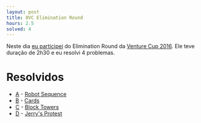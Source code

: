 ```yaml
---
layout: post
title: 8VC Elimination Round
hours: 2.5
solved: 4
---
```


Neste dia [eu participei](http://codeforces.com/submissions/victorsenam/contest/626) do Elimination Round da [Venture Cup 2016](http://codeforces.com/contest/626). Ele teve duração de 2h30 e eu resolvi 4 problemas.
# Resolvidos
- [A](http://codeforces.com/contest/626/problem/A) - [Robot Sequence](http://codeforces.com/contest/626/submission/15991382)
- [B](http://codeforces.com/contest/626/problem/B) - [Cards](http://codeforces.com/contest/626/submission/15994489)
- [C](http://codeforces.com/contest/626/problem/C) - [Block Towers](http://codeforces.com/contest/626/submission/15996224)
- [D](http://codeforces.com/contest/626/problem/D) - [Jerry's Protest](http://codeforces.com/contest/626/submission/16001872)
